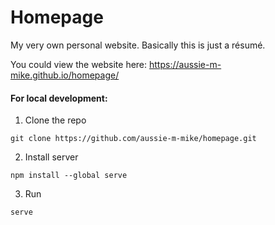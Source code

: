# Homepage
My very own personal website. Basically this is just a résumé.

You could view the website here: https://aussie-m-mike.github.io/homepage/


#### For local development:
1. Clone the repo 

```git clone https://github.com/aussie-m-mike/homepage.git```

2. Install server

```npm install --global serve```

3. Run 

```serve```

